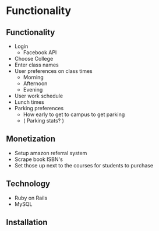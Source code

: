 Functionality
====================================

## Functionality
- Login
  * Facebook API 
- Choose College
- Enter class names
- User preferences on class times
  * Morning
  * Afternoon
  * Evening
- User work schedule
- Lunch times
- Parking preferences
  * How early to get to campus to get parking
  * ( Parking stats? )
    
## Monetization
- Setup amazon referral system
- Scrape book ISBN's
- Set those up next to the courses for students to purchase


## Technology
- Ruby on Rails
- MySQL

## Installation


